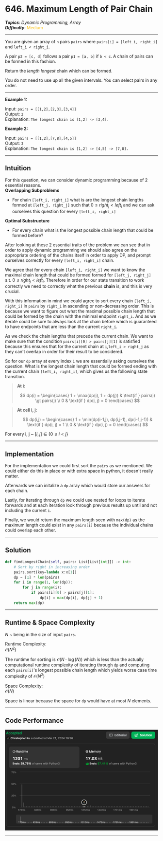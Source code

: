 # 646. Maximum Length of Pair Chain
***Topics***: *Dynamic Programming, Array*  
***Difficulty***: <span style="color: #fac31d;">Medium</span>
<!-- green: #46c6c2, yellow: #fac31d, red: #f8615c-->
---
You are given an array of `n` pairs `pairs` where `pairs[i] = [left_i, right_i]` and `left_i < right_i`.

A pair `p2 = [c, d]` follows a pair `p1 = [a, b]` if `b < c`. A chain of pairs can be formed in this fashion.

Return the *length longest* chain which can be formed.

You do not need to use up all the given intervals. You can select pairs in any order.

---
**Example 1:**  

Input: `pairs = [[1,2],[2,3],[3,4]]`  
Output: `2`  
Explanation: `The longest chain is [1,2] -> [3,4].`  

**Example 2:**  

Input: `pairs = [[1,2],[7,8],[4,5]]`  
Output: `3`  
Explanation: `The longest chain is [1,2] -> [4,5] -> [7,8].`  

---
## Intuition
For this question, we can consider dynamic programming because of 2 essential reasons.  
**Overlapping Subproblems**  
- For chain `[left_i, right_i]` what is are the longest chain lengths formed at `[left_j, right_j]` such that $0 \leq right_j \lt left_i$ and we can ask ourselves this question for every `[left_i, right_i]`
   
**Optimal Substructure**  
- For every chain what is the longest possible chain length that could be formed before?

After looking at these 2 essential traits of the problem we can see that in order to apply dynamic programming we should also agree on the appropriate ordering of the chains itself in order to apply DP, and prompt ourselves correctly for every `[left_i, right_i]` chain.

We agree that for every chain `[left_i, right_i]` we want to know the maximal chain length that could be formed formed for `[left_j, right_j]` s.t. $0 \leq right_j \lt left_i$. Therefore in order for our state transition to work correctly we need to correctly what the previous **chain** is, and this is very crucial.

With this information in mind we could agree to sort every chain `[left_i, right_i]` in `pairs` by `right_i` in ascending or non-decreasing order. This is because we want to figure out what the maximal possible chain length that could be formed by the chain with the minimal endpoint `right_i`. And as we iterate could be sure to always look at the chain before which is guaranteed to have endpoints that are less than the current `right_i`. 

As we check the chain lengths that precede the current chain. We want to make sure that the condition 
`pairs[i][0] > pairs[j][1]` is satisfied because this ensures that for the current chain at `i`,`left_i > right_j` as they can't overlap in order for their result to be considered. 

So for our `dp` array at every index `i` we are essentially asking ourselves the question. What is the longest chain length that could be formed ending with the current chain `[left_i, right_i]`, which gives us the following state transition.

> **At i:**  
> 
> $$
> dp(i) =
> \begin{cases}
> 1 + \max(dp(i), 1 + dp(j)) & \text{if } pairs(i) \gt pairs(j) \\
> 0 & \text{if } dp(i, j) = 0
> \end{cases}
> $$

> **At cell i, j:**
> 
> $$
> dp(i,j) =
> \begin{cases}
> 1 + \min(dp(i-1,j), dp(i,j-1), dp(i-1,j-1)) & \text{if } dp(i, j) = 1 \\
> 0 & \text{if } dp(i, j) = 0
> \end{cases}
> $$

For every i, j ~ $[i,j] \in { \{0 \leq i \lt j\} }$  

---
## Implementation
For the implementation we could first sort the `pairs` as we mentioned. We could either do this in place or with extra space
in python, it doesn't really matter. 

Afterwards we can initalize a `dp` array which would store our answers for each chain.

Lastly, for iterating through `dp` we could use nested for loops to iterate forwards and at each iteration
look through previous results up until and not including the current `i`.

Finally, we would return the maximum length seen with `max(dp)` as the maximum length could exist in
any `pairs[i]` because the individual chains could overlap each other.

---
## Solution
```python
def findLongestChain(self, pairs: List[List[int]]) -> int:
    # Sort by right in increasing order
    pairs.sort(key=lambda x:x[1])
    dp = [1] * len(pairs)
    for i in range(1, len(dp)):
        for j in range(i):
            if pairs[i][0] > pairs[j][1]:
                dp[i] = max(dp[i], dp[j] + 1)
    return max(dp)
```
---
## Runtime & Space Complexity
$N$ ~ being in the size of input `pairs`.  

Runtime Complexity:  
$\mathcal{O}(N^2)$

The runtime for sorting is $\mathcal{O}(N \cdot \log(N))$ which is less than the actually computational
runtime complexity of iterating through `dp` and computing each `pairs[i]`'s longest possible chain length
which yields worse case time complexity of $\mathcal{O}(N^2)$ 

Space Complexity:  
$\mathcal{O}(N)$

Space is linear because the space for `dp` would have at most $N$ elements.

---
## Code Performance
![646 code performance](../../../resources/code-performances/lc-646.png)

---
